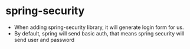 # spring-security
- When adding spring-security library, it will generate login form for us.
- By default, spring will send basic auth, that means spring security will send user and password